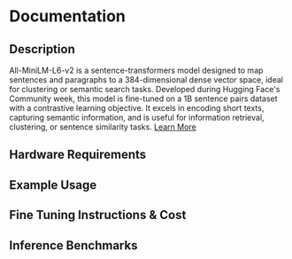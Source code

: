 # Documentation

## Description

All-MiniLM-L6-v2 is a sentence-transformers model designed to map sentences and paragraphs to a 384-dimensional dense vector space, ideal for clustering or semantic search tasks. Developed during Hugging Face's Community week, this model is fine-tuned on a 1B sentence pairs dataset with a contrastive learning objective. It excels in encoding short texts, capturing semantic information, and is useful for information retrieval, clustering, or sentence similarity tasks. [Learn More](https://huggingface.co/sentence-transformers/all-MiniLM-L6-v2)

## Hardware Requirements

## Example Usage

## Fine Tuning Instructions & Cost

## Inference Benchmarks
